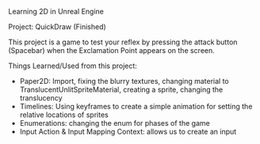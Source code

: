 Learning 2D in Unreal Engine

Project: QuickDraw (Finished)

This project is a game to test your reflex by pressing the attack button (Spacebar) when the Exclamation Point appears on the screen.

Things Learned/Used from this project: 
- Paper2D: Import, fixing the blurry textures, changing material to TranslucentUnlitSpriteMaterial, creating a sprite, changing the translucency
- Timelines: Using keyframes to create a simple animation for setting the relative locations of sprites
- Enumerations: changing the enum for phases of the game
- Input Action & Input Mapping Context: allows us to create an input
